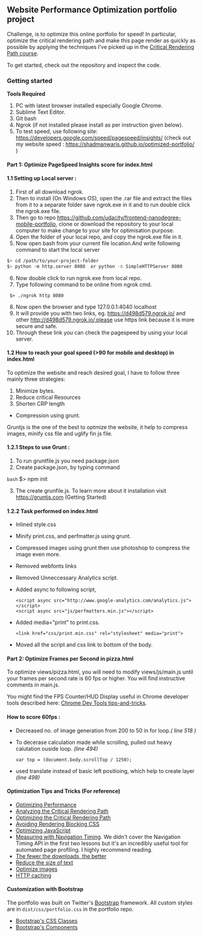 ## Website Performance Optimization portfolio project 

Challenge, is to optimize this online portfolio for speed! In particular, optimize the critical rendering path and make this page render as quickly as possible by applying the techniques I've picked up in the [Critical Rendering Path course](https://www.udacity.com/course/ud884).

To get started, check out the repository and inspect the code.

### Getting started

**Tools Required**

1. PC with latest browser installed especially Google Chrome.
2. Sublime Text Editor.
3. Git bash
4. Ngrok (if not installed please install as per instruction given below).
5. To test speed, use following site: https://developers.google.com/speed/pagespeed/insights/ (check out my website speed : https://shadmanwaris.github.io/optimized-portfolio/ )

#### Part 1: Optimize PageSpeed Insights score for index.html

#### 1.1 Setting up Local server :

1. First of all download ngrok.
2. Then to install (On Windows OS), open the .rar file and extract the files from it to a separate folder save ngrok.exe in it and to run double click the ngrok.exe file.
3. Then go to repo https://github.com/udacity/frontend-nanodegree-mobile-portfolio, clone or download the repository to your local computer to make change to your site for optimisation purpose.
4. Open the folder of your local repo, and copy the ngrok.exe file in it.
5. Now open bash from your current file location.And write following command to start the local server

  ```bash
  $> cd /path/to/your-project-folder
  $> python -m http.server 8080  or python -m SimpleHTTPServer 8080
  ```

6. Now double click to run ngrok.exe from local repo.
7. Type following command to be online from ngrok cmd.

 ```ngrok
  $> ./ngrok http 8080
  ```
8. Now open the browser and type 127.0.0.1:4040 localhost
9. It will provide you with two links, eg. https://d498d579.ngrok.io/ and other http://d498d579.ngrok.io/,please use https link because it is more secure and safe.
10. Through these link you can check the pagespeed by using your local server.

#### 1.2 How to reach your goal speed (>90 for mobile and desktop) in index.html

To optimize the website and reach desired goal, I have to follow three mainly three strategies:

1. Minimize bytes.
2. Reduce critical Resources
3. Shorten CRP length

* Compression using grunt.

Gruntjs is the one of the best to optmize the website, it help to compress images, minify css file and uglify fin js file.

#### 1.2.1 **Steps to use Grunt :**

1. To run gruntfile.js you need package.json
2. Create package.json, by typing command

  ```bash```
  $> npm init
  
3. The create grunfile.js. To learn more about it installation visit https://gruntjs.com (Getting Started)

#### 1.2.2 Task performed on index.html

* Inlined style.css
* Minify print.css, and perfmatter.js using grunt.
* Compressed images using grunt then use photoshop to compress the image even more.
* Removed webfonts links
* Removed Unneccessary Analytics script.
* Added async to following script, 
    
    ```
    <script async src="http://www.google-analytics.com/analytics.js"></script>
    <script async src="js/perfmatters.min.js"></script>
    
    ```

* Added media="print" to print.css.

  ```
  <link href="css/print.min.css" rel="stylesheet" media="print">
  
  ```

* Moved all the script and css link to bottom of the body.

#### Part 2: Optimize Frames per Second in pizza.html

To optimize views/pizza.html, you will need to modify views/js/main.js until your frames per second rate is 60 fps or higher. You will find instructive comments in main.js. 

You might find the FPS Counter/HUD Display useful in Chrome developer tools described here: [Chrome Dev Tools tips-and-tricks](https://developer.chrome.com/devtools/docs/tips-and-tricks).

#### How to score 60fps :

* Decreased no. of image generation from 200 to 50 in for loop.*( line  518 )*
* To decerase calculation made while scrolling, pulled out heavy calutation ouside loop. *(line 494)*

  ```
  var top = (document.body.scrollTop / 1250);
  
  ```
* used translate instead of basic left positioing, which help to create layer *(line 498)*

#### Optimization Tips and Tricks (For reference)
* [Optimizing Performance](https://developers.google.com/web/fundamentals/performance/ "web performance")
* [Analyzing the Critical Rendering Path](https://developers.google.com/web/fundamentals/performance/critical-rendering-path/analyzing-crp.html "analyzing crp")
* [Optimizing the Critical Rendering Path](https://developers.google.com/web/fundamentals/performance/critical-rendering-path/optimizing-critical-rendering-path.html "optimize the crp!")
* [Avoiding Rendering Blocking CSS](https://developers.google.com/web/fundamentals/performance/critical-rendering-path/render-blocking-css.html "render blocking css")
* [Optimizing JavaScript](https://developers.google.com/web/fundamentals/performance/critical-rendering-path/adding-interactivity-with-javascript.html "javascript")
* [Measuring with Navigation Timing](https://developers.google.com/web/fundamentals/performance/critical-rendering-path/measure-crp.html "nav timing api"). We didn't cover the Navigation Timing API in the first two lessons but it's an incredibly useful tool for automated page profiling. I highly recommend reading.
* <a href="https://developers.google.com/web/fundamentals/performance/optimizing-content-efficiency/eliminate-downloads.html">The fewer the downloads, the better</a>
* <a href="https://developers.google.com/web/fundamentals/performance/optimizing-content-efficiency/optimize-encoding-and-transfer.html">Reduce the size of text</a>
* <a href="https://developers.google.com/web/fundamentals/performance/optimizing-content-efficiency/image-optimization.html">Optimize images</a>
* <a href="https://developers.google.com/web/fundamentals/performance/optimizing-content-efficiency/http-caching.html">HTTP caching</a>

#### Customization with Bootstrap
The portfolio was built on Twitter's <a href="http://getbootstrap.com/">Bootstrap</a> framework. All custom styles are in `dist/css/portfolio.css` in the portfolio repo.

* <a href="http://getbootstrap.com/css/">Bootstrap's CSS Classes</a>
* <a href="http://getbootstrap.com/components/">Bootstrap's Components</a>
